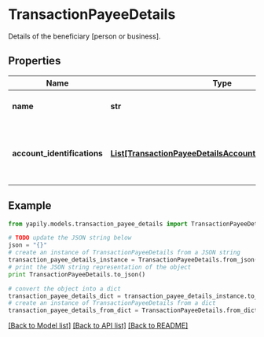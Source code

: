 # TransactionPayeeDetails

Details of the beneficiary [person or business].

## Properties
Name | Type | Description | Notes
------------ | ------------- | ------------- | -------------
**name** | **str** | The account holder name of the Payee. | [optional] 
**account_identifications** | [**List[TransactionPayeeDetailsAccountIdentificationsInner]**](TransactionPayeeDetailsAccountIdentificationsInner.md) | The account identifications that identify the Payee&#39;s bank account. | [optional] 

## Example

```python
from yapily.models.transaction_payee_details import TransactionPayeeDetails

# TODO update the JSON string below
json = "{}"
# create an instance of TransactionPayeeDetails from a JSON string
transaction_payee_details_instance = TransactionPayeeDetails.from_json(json)
# print the JSON string representation of the object
print TransactionPayeeDetails.to_json()

# convert the object into a dict
transaction_payee_details_dict = transaction_payee_details_instance.to_dict()
# create an instance of TransactionPayeeDetails from a dict
transaction_payee_details_from_dict = TransactionPayeeDetails.from_dict(transaction_payee_details_dict)
```
[[Back to Model list]](../README.md#documentation-for-models) [[Back to API list]](../README.md#documentation-for-api-endpoints) [[Back to README]](../README.md)


